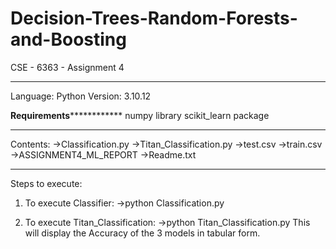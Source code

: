 # Decision-Trees-Random-Forests-and-Boosting
CSE - 6363 - Assignment 4

**********************************************************************
Language: Python
Version: 3.10.12

**********Requirements**********************
numpy library
scikit_learn package

***********************************************************************
Contents:
->Classification.py
->Titan_Classification.py
->test.csv
->train.csv
->ASSIGNMENT4_ML_REPORT
->Readme.txt

*********************************************************************
Steps to execute:
1. To execute Classifier:
	->python Classification.py

  
2. To execute Titan_Classification:
	->python Titan_Classification.py
   This will display the Accuracy of the 3 models in tabular form.

